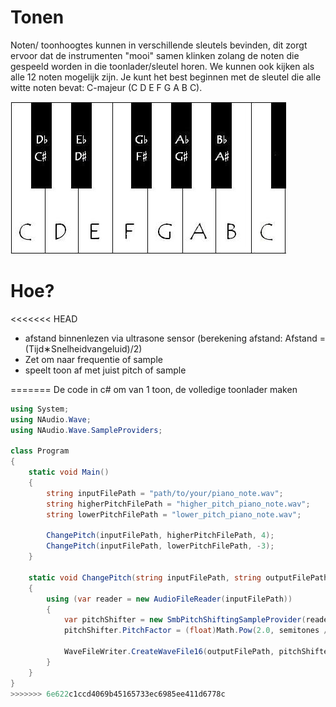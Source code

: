 # Tonen

Noten/ toonhoogtes kunnen in verschillende sleutels bevinden, dit zorgt ervoor dat de instrumenten "mooi" samen klinken zolang
de noten die gespeeld worden in die toonlader/sleutel horen. We kunnen ook kijken als alle 12 noten mogelijk zijn. Je kunt het best beginnen met de sleutel die alle witte noten bevat: C-majeur (C D E F G A B C). 

![volledige 12 noten](fotos/image.png)

# Hoe?

<<<<<<< HEAD
- afstand binnenlezen via ultrasone sensor (berekening afstand: Afstand = (Tijd∗Snelheidvangeluid)/2)
- Zet om naar frequentie of sample 
- speelt toon af met juist pitch of sample

=======
De code in c# om van 1 toon, de volledige toonlader maken

``` c#
using System;
using NAudio.Wave;
using NAudio.Wave.SampleProviders;

class Program
{
    static void Main()
    {
        string inputFilePath = "path/to/your/piano_note.wav";
        string higherPitchFilePath = "higher_pitch_piano_note.wav";
        string lowerPitchFilePath = "lower_pitch_piano_note.wav";

        ChangePitch(inputFilePath, higherPitchFilePath, 4);
        ChangePitch(inputFilePath, lowerPitchFilePath, -3);
    }

    static void ChangePitch(string inputFilePath, string outputFilePath, int semitones)
    {
        using (var reader = new AudioFileReader(inputFilePath))
        {
            var pitchShifter = new SmbPitchShiftingSampleProvider(reader.ToSampleProvider());
            pitchShifter.PitchFactor = (float)Math.Pow(2.0, semitones / 12.0);

            WaveFileWriter.CreateWaveFile16(outputFilePath, pitchShifter);
        }
    }
}
>>>>>>> 6e622c1ccd4069b45165733ec6985ee411d6778c
